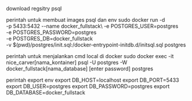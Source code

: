 download regsitry psql

perintah untuk membuat images psql dan env
sudo docker run -d \
-p 5433:5432 --name docker_fullstack\ 
-e POSTGRES_USER=postgres \
-e POSTGRES_PASSWORD=postgres \
-e POSTGRES_DB=docker_fullstack \
-v $(pwd)/postgres/init.sql:/docker-entrypoint-initdb.d/initsql.sql postgres


perintah untuk menjalankan cmd local di docker
sudo docker exec 
-it nice_carver[nama_kontainer] psql 
-U postgres 
-W docker_fullstack[nama_database] [enter password] postgres

perintah export env
export DB_HOST=localhost
export DB_PORT=5433
export DB_USER=postgres
export DB_PASSWORD=postgres
export DB_DATABASE=docker_fullstack
